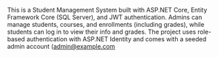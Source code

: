 This is a Student Management System built with ASP.NET Core, Entity Framework Core (SQL Server), and JWT authentication. Admins can manage students, courses, and enrollments (including grades), while students can log in to view their info and grades. The project uses role-based authentication with ASP.NET Identity and comes with a seeded admin account (admin@example.com
